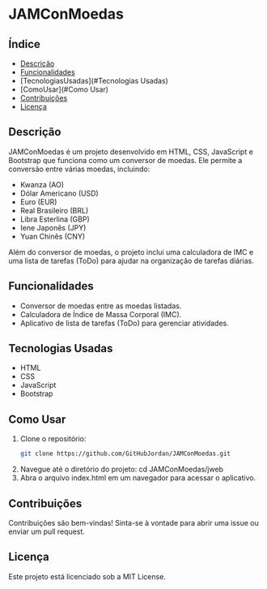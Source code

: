# JAMConMoedas

## Índice

- [Descrição](#Descrição)
- [Funcionalidades](#Funcionalidades)
- [TecnologiasUsadas](#Tecnologias Usadas)
- [ComoUsar](#Como Usar)
- [Contribuições](#contribuições)
- [Licença](#Licença)

## Descrição
JAMConMoedas é um projeto desenvolvido em HTML, CSS, JavaScript e Bootstrap que funciona como um conversor de moedas. Ele permite a conversão entre várias moedas, incluindo:

- Kwanza (AO)
- Dólar Americano (USD)
- Euro (EUR)
- Real Brasileiro (BRL)
- Libra Esterlina (GBP)
- Iene Japonês (JPY)
- Yuan Chinês (CNY)

Além do conversor de moedas, o projeto inclui uma calculadora de IMC e uma lista de tarefas (ToDo) para ajudar na organização de tarefas diárias.

## Funcionalidades
- Conversor de moedas entre as moedas listadas.
- Calculadora de Índice de Massa Corporal (IMC).
- Aplicativo de lista de tarefas (ToDo) para gerenciar atividades.

## Tecnologias Usadas
- HTML
- CSS
- JavaScript
- Bootstrap

## Como Usar
1. Clone o repositório:
   ```bash
   git clone https://github.com/GitHubJordan/JAMConMoedas.git
2. Navegue até o diretório do projeto:
    cd JAMConMoedas/jweb
3. Abra o arquivo index.html em um navegador para acessar o aplicativo.

## Contribuições
Contribuições são bem-vindas! Sinta-se à vontade para abrir uma issue ou enviar um pull request.

## Licença
Este projeto está licenciado sob a MIT License.
